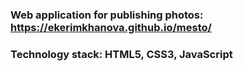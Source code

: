 ### Web application for publishing photos: https://ekerimkhanova.github.io/mesto/
### Technology stack: HTML5, CSS3, JavaScript
